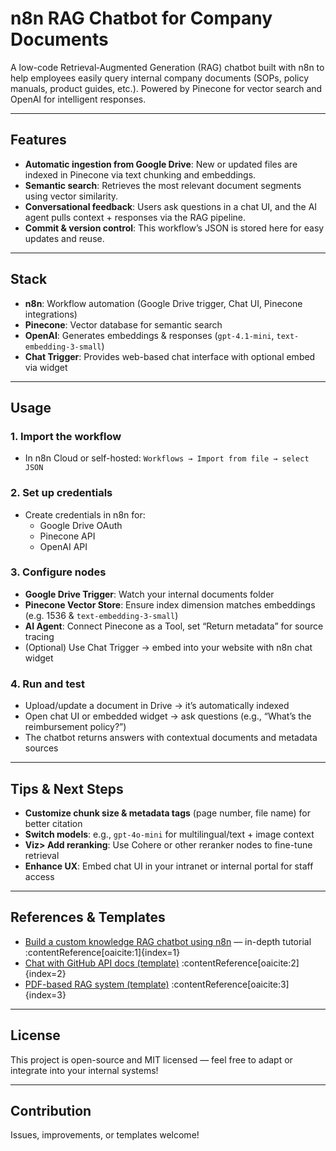 # n8n RAG Chatbot for Company Documents 

A low-code Retrieval‑Augmented Generation (RAG) chatbot built with n8n to help employees easily query internal company documents (SOPs, policy manuals, product guides, etc.). Powered by Pinecone for vector search and OpenAI for intelligent responses.

---

## Features

- **Automatic ingestion from Google Drive**: New or updated files are indexed in Pinecone via text chunking and embeddings.  
- **Semantic search**: Retrieves the most relevant document segments using vector similarity.  
- **Conversational feedback**: Users ask questions in a chat UI, and the AI agent pulls context + responses via the RAG pipeline.  
- **Commit & version control**: This workflow’s JSON is stored here for easy updates and reuse.

---

## Stack

- **n8n**: Workflow automation (Google Drive trigger, Chat UI, Pinecone integrations)
- **Pinecone**: Vector database for semantic search
- **OpenAI**: Generates embeddings & responses (`gpt-4.1-mini`, `text-embedding-3-small`)
- **Chat Trigger**: Provides web-based chat interface with optional embed via widget

---

## Usage

### 1. Import the workflow

- In n8n Cloud or self-hosted: `Workflows → Import from file → select JSON`

### 2. Set up credentials

- Create credentials in n8n for:
  - Google Drive OAuth
  - Pinecone API
  - OpenAI API

### 3. Configure nodes

- **Google Drive Trigger**: Watch your internal documents folder  
- **Pinecone Vector Store**: Ensure index dimension matches embeddings (e.g. 1536 & `text-embedding-3-small`)  
- **AI Agent**: Connect Pinecone as a Tool, set “Return metadata” for source tracing  
- (Optional) Use Chat Trigger → embed into your website with n8n chat widget

### 4. Run and test

- Upload/update a document in Drive → it’s automatically indexed  
- Open chat UI or embedded widget → ask questions (e.g., “What’s the reimbursement policy?”)  
- The chatbot returns answers with contextual documents and metadata sources

---

## Tips & Next Steps

- **Customize chunk size & metadata tags** (page number, file name) for better citation  
- **Switch models**: e.g., `gpt-4o-mini` for multilingual/text + image context  
- **Viz> Add reranking**: Use Cohere or other reranker nodes to fine-tune retrieval  
- **Enhance UX**: Embed chat UI in your intranet or internal portal for staff access

---

## References & Templates

- [Build a custom knowledge RAG chatbot using n8n](https://n8n.io/blog/rag-chatbot) — in-depth tutorial :contentReference[oaicite:1]{index=1}  
- [Chat with GitHub API docs (template)](https://n8n.io/workflows/2705-chat-with-github-api-documentation-rag-powered-chatbot-with-pinecone-and-openai) :contentReference[oaicite:2]{index=2}  
- [PDF-based RAG system (template)](https://n8n.io/workflows/5734-build-a-pdf-based-rag-system-with-openai-pinecone-and-cohere-reranking) :contentReference[oaicite:3]{index=3}  

---

## License

This project is open-source and MIT licensed — feel free to adapt or integrate into your internal systems!

---

## Contribution

Issues, improvements, or templates welcome!
